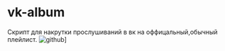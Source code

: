 # vk-album
Скрипт для накрутки прослушиваний в вк на оффицальный,обычный плейлист.
![github](https://img.shields.io/badge/GitHub-000000?style=for-the-badge&logo=GitHub&logoColor=white)]
